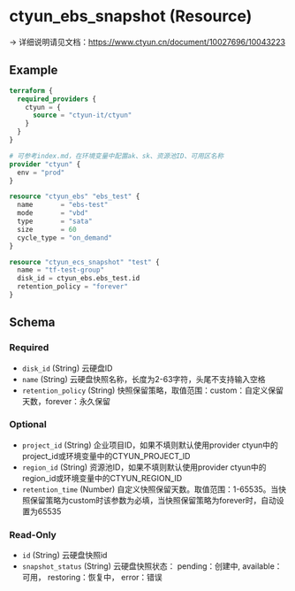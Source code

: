 # ctyun_ebs_snapshot (Resource)
-> 详细说明请见文档：https://www.ctyun.cn/document/10027696/10043223



## Example

```terraform
terraform {
  required_providers {
    ctyun = {
      source = "ctyun-it/ctyun"
    }
  }
}

# 可参考index.md，在环境变量中配置ak、sk、资源池ID、可用区名称
provider "ctyun" {
  env = "prod"
}

resource "ctyun_ebs" "ebs_test" {
  name       = "ebs-test"
  mode       = "vbd"
  type       = "sata"
  size       = 60
  cycle_type = "on_demand"
}

resource "ctyun_ecs_snapshot" "test" {
  name = "tf-test-group"
  disk_id = ctyun_ebs.ebs_test.id
  retention_policy = "forever"
}
```

<!-- schema generated by tfplugindocs -->
## Schema

### Required

- `disk_id` (String) 云硬盘ID
- `name` (String) 云硬盘快照名称，长度为2-63字符，头尾不支持输入空格
- `retention_policy` (String) 快照保留策略，取值范围：custom：自定义保留天数，forever：永久保留

### Optional

- `project_id` (String) 企业项目ID，如果不填则默认使用provider ctyun中的project_id或环境变量中的CTYUN_PROJECT_ID
- `region_id` (String) 资源池ID，如果不填则默认使用provider ctyun中的region_id或环境变量中的CTYUN_REGION_ID
- `retention_time` (Number) 自定义快照保留天数。取值范围：1-65535。当快照保留策略为custom时该参数为必填，当快照保留策略为forever时，自动设置为65535

### Read-Only

- `id` (String) 云硬盘快照id
- `snapshot_status` (String) 云硬盘快照状态： pending：创建中, available：可用， restoring：恢复中， error：错误